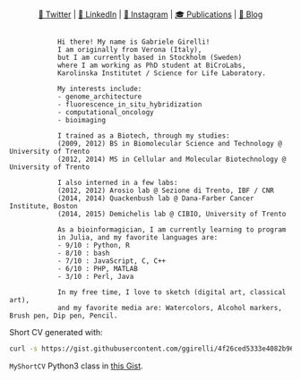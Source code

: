 <p align="center">
  <!-- replace emojis+text with svgs --> 
  <a style="border-radius: 50%;" href="https://twitter.com/GirelliGabriele" target="_blank" title="GirelliGabriele">🐥 Twitter</a> |
  <a style="border-radius: 50%;" href="https://www.linkedin.com/in/ggirelli" target="_blank" title="ggirelli">👔 LinkedIn</a> |
  <a style="border-radius: 50%;" href="https://www.instagram.com/ggirelli" target="_blank" title="ggirelli">🎨 Instagram</a> |
  <a style="border-radius: 50%;" href="https://scholar.google.se/citations?user=doYZ7JgAAAAJ" target="_blank" title="Google Scholar">🎓 Publications</a> |
  <a style="border-radius: 50%;" href="https://ggirelli.info/blog/" target="_blank" title="Filopoe">🚀 Blog</a>
</p>

```

            Hi there! My name is Gabriele Girelli!
            I am originally from Verona (Italy),
            but I am currently based in Stockholm (Sweden)
            where I am working as PhD student at BiCroLabs,
            Karolinska Institutet / Science for Life Laboratory.

            My interests include:
            - genome_architecture
            - fluorescence_in_situ_hybridization
            - computational_oncology
            - bioimaging

            I trained as a Biotech, through my studies:
            (2009, 2012) BS in Biomolecular Science and Technology @ University of Trento
            (2012, 2014) MS in Cellular and Molecular Biotechnology @ University of Trento

            I also interned in a few labs:
            (2012, 2012) Arosio lab @ Sezione di Trento, IBF / CNR
            (2014, 2014) Quackenbush lab @ Dana-Farber Cancer Institute, Boston
            (2014, 2015) Demichelis lab @ CIBIO, University of Trento

            As a bioinformagician, I am currently learning to program
            in Julia, and my favorite languages are:
            - 9/10 : Python, R
            - 8/10 : bash
            - 7/10 : JavaScript, C, C++
            - 6/10 : PHP, MATLAB
            - 3/10 : Perl, Java

            In my free time, I love to sketch (digital art, classical art),
            and my favorite media are: Watercolors, Alcohol markers, Brush pen, Dip pen, Pencil.

```
Short CV generated with:
```bash
curl -s https://gist.githubusercontent.com/ggirelli/4f26ced5333e4082b969b56923426125/raw/ | python3
```
`MyShortCV` Python3 class in [this Gist](https://gist.githubusercontent.com/ggirelli/4f26ced5333e4082b969b56923426125/).
